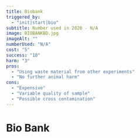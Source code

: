 ```yaml
---
title: Biobank
triggered_by:
  - "init|start|bio"
subtitle: Number used in 2020 - N/A
image: BIOBANKBD.jpg
imageAlt: ""
numberUsed: "N/A"
cost: "5"
success: "10"
harm: "3"
pros:
  - "Using waste material from other experiments"
  - "No further animal harm"
cons:
  - "Expensive"
  - "Variable quality of sample"
  - "Possible cross contamination"
---
```


# Bio Bank
